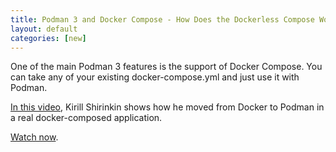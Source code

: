 ```yaml
---
title: Podman 3 and Docker Compose - How Does the Dockerless Compose Work?
layout: default
categories: [new]
---
```


One of the main Podman 3 features is the support of Docker Compose. You can take any of your existing docker-compose.yml and just use it with Podman.

 [In this video](https://www.youtube.com/watch?v=15PFfjuxtvM), Kirill Shirinkin shows how he moved from Docker to Podman in a real docker-composed application.

 [Watch now](https://www.youtube.com/watch?v=15PFfjuxtvM).
